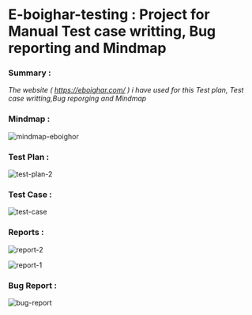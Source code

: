 # E-boighar-testing : Project for Manual Test case writting, Bug reporting and Mindmap

<h3>Summary :</h3>

<i>The website ( https://eboighar.com/ ) i have used for this Test plan, Test case writting,Bug reporging and Mindmap</i>

<h3>Mindmap :</h3>

![mindmap-eboighor](https://user-images.githubusercontent.com/20767815/230561566-9e0c6702-b502-4d2b-a141-24424174e458.png)

<h3>Test Plan :</h3>

![test-plan-2](https://user-images.githubusercontent.com/20767815/230808466-77466059-78df-4606-80d9-92b2def0e987.png)


<h3>Test Case :</h3>

![test-case](https://user-images.githubusercontent.com/20767815/230561765-91dbf2fd-d36a-460a-b2f7-34ba76876d27.png)

<h3>Reports :</h3>

![report-2](https://user-images.githubusercontent.com/20767815/230562322-26f58e08-c98f-4705-bdc1-14f681fea79b.png)

![report-1](https://user-images.githubusercontent.com/20767815/230562360-908aface-8eea-404d-b85d-bf49b4b35816.png)

<h3>Bug Report :</h3>

![bug-report](https://user-images.githubusercontent.com/20767815/230561940-57408d40-8084-4a6f-bae5-afd3a71e61c9.png)
